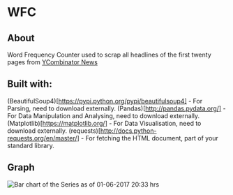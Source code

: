 # WFC
## About ##
Word Frequency Counter used to scrap all headlines of the first twenty pages from [YCombinator News](https://news.ycombinator.com/)

## Built with: ##

 (BeautifulSoup4)[https://pypi.python.org/pypi/beautifulsoup4] - For Parsing, need to download externally.
 (Pandas)[http://pandas.pydata.org/] - For Data Manipulation and Analysing, need to download externally.
 (Matplotlib)[https://matplotlib.org/] - For Data Visualisation, need to download externally.
 (requests)[http://docs.python-requests.org/en/master/] - For fetching the HTML document, part of your standard library.

## Graph ##

![Bar chart of the Series as of 01-06-2017 20:33 hrs](/../master/bar_chart-2017-06-01_2033hrs.png?raw=true "WFC")
